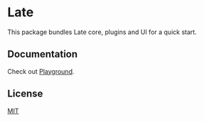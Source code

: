 # Late

This package bundles Late core, plugins and UI for a quick start.

## Documentation

Check out [Playground](https://sewellstephens.github.io/late/docs/playground).

## License

[MIT](../../LICENSE)
